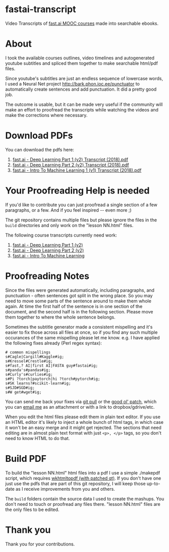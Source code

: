 # fastai-transcript
Video Transcripts of [fast.ai MOOC courses](http://fast.ai/) made into searchable ebooks.

# About
I took the available courses outlines, video timelines and autogenerated youtube subtitles and spliced them together to make searchable html/pdf files.

Since youtube's subtitles are just an endless sequence of lowercase words, I used a Neural Net project http://bark.phon.ioc.ee/punctuator to automatically create sentences and add punctuation. It did a pretty good job.

The outcome is usable, but it can be made very useful if the community will make an effort to proofread the transcripts while watching the videos and make the corrections where necessary.

# Download PDFs
You can download the pdfs here:
1. [fast.ai - Deep Learning Part 1 (v2) Transcript (2018).pdf](https://raw.githubusercontent.com/stas00/fastai-transcript/master/dl1-v2/fast.ai%20-%20Deep%20Learning%20Part%201%20(v2)%20Transcript%20(2018).pdf)
2. [fast.ai - Deep Learning Part 2 (v2) Transcript (2018).pdf](https://raw.githubusercontent.com/stas00/fastai-transcript/master/dl2-v2/fast.ai%20-%20Deep%20Learning%20Part%202%20(v2)%20Transcript%20(2018).pdf)
3. [fast.ai - Intro To Machine Learning 1 (v1) Transcript (2018).pdf](https://raw.githubusercontent.com/stas00/fastai-transcript/master/ml1-v1/fast.ai%20-%20Intro%20To%20Machine%20Learning%201%20(v1)%20Transcript%20(2018).pdf)

# Your Proofreading Help is needed
If you'd like to contribute you can just proofread a single section of a few paragraphs, or a few. And if you feel inspired -- even more ;)

The git repository contains multiple files but please ignore the files in the `build` directories and only work on the "lesson NN.html" files.

The following course transcripts currently need work:
1. [fast.ai - Deep Learning Part 1 (v2)](https://github.com/stas00/fastai-transcript/tree/master/dl1-v2)
2. [fast.ai - Deep Learning Part 2 (v2)](https://github.com/stas00/fastai-transcript/tree/master/dl2-v2)
3. [fast.ai - Intro To Machine Learning](https://github.com/stas00/fastai-transcript/tree/master/ml1-v1)

# Proofreading Notes
Since the files were generated automatically, including paragraphs, and punctuation - often sentences got split in the wrong place. So you may need to move some parts of the sentence around to make them whole again. At time the first half of the sentence is in one section of the document, and the second half is in the following section. Please move them together to where the whole sentence belongs.

Sometimes the subtitle generator made a consistent mispelling and it's easier to fix those across all files at once, so if you find any such multiple occurances of the same mispelling please let me know. e.g. I have applied the following fixes already (Perl regex syntax):

    # common mispellings
    s#Cagle|Cargill#Kaggle#ig;
    s#Kressel#Crestle#ig;
    s#fast,? AI|first AI|FASTA guy#fastai#ig;
    s#panda's#pandas#ig;
    s#Curly's#curlies#ig;
    s#Pi ?torch|paytorch|hi ?torch#pytorch#ig;
    s#SK learns?#scikit-learn#ig;
    s#SJD#SGD#ig;
    s#W get#wget#ig;

You can send me back your fixes via [git pull](https://www.google.com/search?q=how+to+git+pull+from+github) or the [good ol' patch](https://www.google.com/search?q=create+patch+from+git+diff), which you can [email me](mailto:stas@stason.org?Subject=fastai%20transcript%20patch) as an attachment or with a link to dropbox/gdrive/etc.

When you edit the html files please edit them in plain text editor. If you use an HTML editor it's likely to inject a whole bunch of html tags, in which case it won't be an easy merge and it might get rejected. The sections that need editing are in almost plain text format with just `<p>, </p>` tags, so you don't need to know HTML to do that.

# Build PDF
To build the "lesson NN.html" html files into a pdf I use a simple ./makepdf script, which requires [wkhtmltopdf (with patched qt)](https://www.google.com/search?q=wkhtmltopdf+patched+qt). If you don't have one just use the pdfs that are part of this git repository, I will keep those up-to-date as I receive improvements from you and others.

The `build` folders contain the source data I used to create the mashups. You don't need to touch or proofread any files there. "lesson NN.html" files are the only files to be edited.

# Thank you
Thank you for your contributions.
